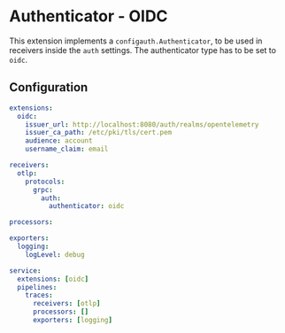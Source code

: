 # Authenticator - OIDC

This extension implements a `configauth.Authenticator`, to be used in receivers inside the `auth` settings. The authenticator type has to be set to `oidc`.

## Configuration

```yaml
extensions:
  oidc:
    issuer_url: http://localhost:8080/auth/realms/opentelemetry
    issuer_ca_path: /etc/pki/tls/cert.pem
    audience: account
    username_claim: email

receivers:
  otlp:
    protocols:
      grpc:
        auth:
          authenticator: oidc

processors:

exporters:
  logging:
    logLevel: debug

service:
  extensions: [oidc]
  pipelines:
    traces:
      receivers: [otlp]
      processors: []
      exporters: [logging]
```